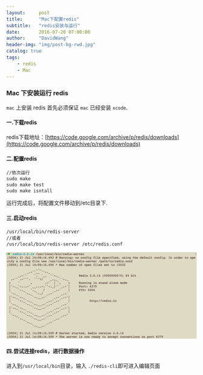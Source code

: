 ```yaml
---
layout:     post
title:      "Mac下配置redis"
subtitle:   "redis安装与运行"
date:       2016-07-20 07:00:00
author:     "DavidWang"
header-img: "img/post-bg-rwd.jpg"
catalog: true
tags:
    - redis
    - Mac
--- 
```

### Mac 下安装运行 redis

`mac` 上安装 redis 首先必须保证 `mac` 已经安装 `xcode`.

#### 一.下载redis

redis下载地址：[https://code.google.com/archive/p/redis/downloads](https://code.google.com/archive/p/redis/downloads)

#### 二.配置redis

```
//依次运行
sudo make
sudo make test
sudo make isntall
```

运行完成后，将配置文件移动到/etc目录下.

#### 三.启动redis

```
/usr/local/bin/redis-server
//或者
/usr/local/bin/redis-server /etc/redis.conf
```
![IMG](/img/in-post/redis.png)

#### 四.尝试连接redis，进行数据操作

进入到`/usr/local/bin`目录，输入 `./redis-cli`即可进入编辑页面

